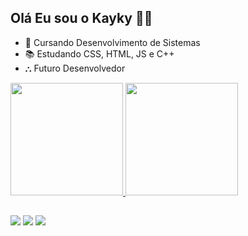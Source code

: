 ## Olá Eu sou o Kayky 🙋🏿
- 🏫 Cursando Desenvolvimento de Sistemas 
- 📚 Estudando CSS, HTML, JS e C++
- ⛬ Futuro Desenvolvedor

<div>
  <a href="https://github.com/kaykymoura">
  <img height="180em" src="https://github-readme-stats.vercel.app/api?username=kaykymoura&show_icons=true&theme=gotham&include_all_commits-true&count_private-true"/>
  <img height="180em" src="https://github-readme-stats.vercel.app/api/top-langs/?username=kaykymoura&layout-compact&langs_count-16&theme=gotham"/>
</div>

  ##
 
<div> 
  <a href="https://www.instagram.com/kaykymouraa" target="_blank"><img src="https://img.shields.io/badge/-Instagram-%23E4405F?style=for-the-badge&logo=instagram&logoColor=white" target="_blank"></a>
  <a href="https://www.linkedin.com/in/kayky-nascimento-6aa9b4320/" target="_blank"><img src="https://img.shields.io/badge/-LinkedIn-%230077B5?style=for-the-badge&logo=linkedin&logoColor=white" target="_blank"></a> 
  <a href = "mailto:kaykynascimentoep@gmail.com"><img src="https://img.shields.io/badge/-Gmail-%23333?style=for-the-badge&logo=gmail&logoColor=white" target="_blank"></a>

